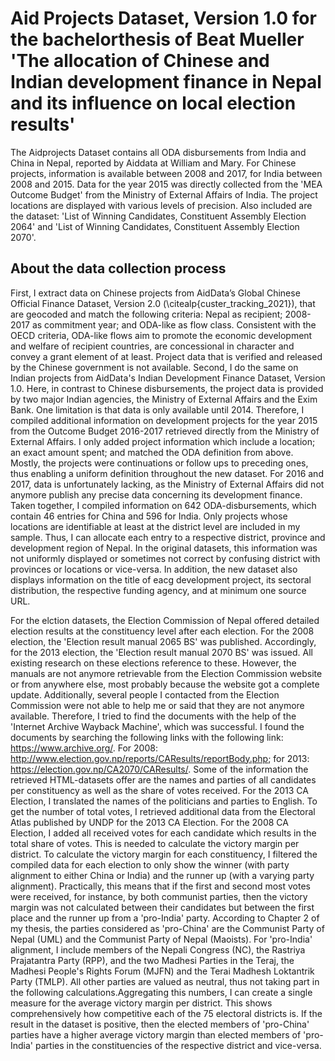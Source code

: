 # Aid Projects Dataset, Version 1.0 for the bachelorthesis of Beat Mueller 'The allocation of Chinese and Indian development finance in Nepal and its influence on local election results'

The Aidprojects Dataset contains all ODA disbursements from India and China in Nepal, reported by Aiddata at William and Mary. For Chinese projects, information is available between 2008 and 2017, for India between 2008 and 2015. Data for the year 2015 was directly collected from the 'MEA Outcome Budget' from the Ministry of External Affairs of India. The project locations are displayed with various levels of precision. Also included are the dataset: 'List of Winning Candidates, Constituent Assembly Election 2064' and 'List of Winning Candidates, Constituent Assembly Election 2070'. 

## About the data collection process

First, I extract data on Chinese projects from AidData’s Global Chinese Official Finance Dataset, Version 2.0 (\citealp{custer_tracking_2021}), that are geocoded and match the following criteria: Nepal as recipient; 2008-2017 as commitment year; and ODA-like as flow class. Consistent with the OECD criteria, ODA-like flows aim to promote the economic development and welfare of recipient countries, are concessional in character and convey a grant element of at least. Project data that is verified and released by the Chinese government is not available. Second, I do the same on Indian projects from AidData's Indian Development Finance Dataset, Version 1.0. Here, in contrast to Chinese disbursements, the project data is provided by two major Indian agencies, the Ministry of External Affairs and the Exim Bank. One limitation is that data is only available until 2014. Therefore, I compiled additional information on development projects for the year 2015 from the Outcome Budget 2016-2017 retrieved directly from the Ministry of External Affairs. I only added project information which include a location; an exact amount spent; and matched the ODA definition from above. Mostly, the projects were continuations or follow ups to preceding ones, thus enabling a uniform definition throughout the new dataset. For 2016 and 2017, data is unfortunately lacking, as the Ministry of External Affairs did not anymore publish any precise data concerning its development finance. Taken together, I compiled information on 642 ODA-disbursements, which contain 46 entries for China and 596 for India. Only projects whose locations are identifiable at least at the district level are included in my sample. Thus, I can allocate each entry to a respective district, province and development region of Nepal. In the original datasets, this information was not uniformly displayed or sometimes not correct by confusing district with provinces or locations or vice-versa. In addition, the new dataset also displays information on the title of eacg development project, its sectoral distribution, the respective funding agency, and at minimum one source URL.

For the elction datasets, the Election Commission of Nepal offered detailed election results at the constituency level after each election. For the 2008 election, the 'Election result manual 2065 BS' was published. Accordingly, for the 2013 election, the 'Election result manual 2070 BS' was issued. All existing research on these elections reference to these. However, the manuals are not anymore retrievable from the Election Commission website or from anywhere else, most probably because the website got a complete update. Additionally, several people I contacted from the Election Commission were not able to help me or said that they are not anymore available. Therefore, I tried to find the documents with the help of the 'Internet Archive Wayback Machine', which was successful. I found the documents by searching the following links with the following link: https://www.archive.org/. For 2008: http://www.election.gov.np/reports/CAResults/reportBody.php; for 2013: https://election.gov.np/CA2070/CAResults/. Some of the information the retrieved HTML-datasets offer are the names and parties of all candidates per constituency as well as the share of votes received. For the 2013 CA Election, I translated the names of the politicians and parties to English. To get the number of total votes, I retrieved additional data from the Electoral Atlas published by UNDP for the 2013 CA Election. For the 2008 CA Election, I added all received votes for each candidate which results in the total share of votes. This is needed to calculate the victory margin per district.
To calculate the victory margin for each constituency, I filtered the compiled data for each election to only show the winner (with party alignment to either China or India) and the runner up (with a varying party alignment). Practically, this means that if the first and second most votes were received, for instance, by both communist parties, then the victory margin was not calculated between their candidates but between the first place and the runner up from a 'pro-India' party. According to Chapter 2 of my thesis, the parties considered as 'pro-China' are the Communist Party of Nepal (UML) and the Communist Party of Nepal (Maoists). For 'pro-India' alignment, I include members of the Nepali Congress (NC), the Rastriya Prajatantra Party (RPP), and the two Madhesi Parties in the Teraj, the Madhesi People's Rights Forum (MJFN) and the Terai Madhesh Loktantrik Party (TMLP). All other parties are valued as neutral, thus not taking part in the following calculations.Aggregating this numbers, I can create a single measure for the average victory margin per district. This shows comprehensively how competitive each of the 75 electoral districts is. If the result in the dataset is positive, then the elected members of 'pro-China' parties have a higher average victory margin than elected members of 'pro-India' parties in the constituencies of the respective district and vice-versa.
